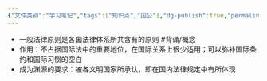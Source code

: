```yaml
---
{"文件类别":"学习笔记","tags":["知识点","国公"],"dg-publish":true,"permalink":"/学习笔记studyup/国际公法/一般法律原则/","dgPassFrontmatter":true,"created":"2024-09-24T10:16:25.280+08:00","updated":"2024-11-01T14:21:37.114+08:00"}
---
```


- 一般法律原则是各国法律体系所共含有的原则 #背诵/概念 
- 作用：不占据国际法中的重要地位，在国际关系上很少适用；可以弥补国际条约和国际习惯的空白
- 成为渊源的要求：被各文明国家所承认，即在国内法律规定中有所体现


